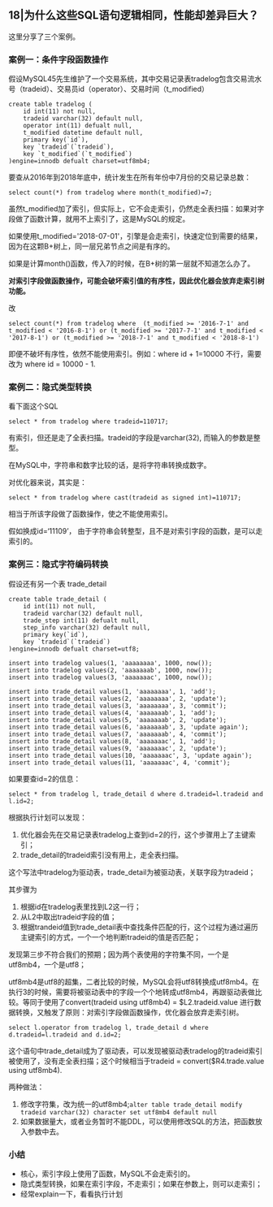 ## 18|为什么这些SQL语句逻辑相同，性能却差异巨大？

这里分享了三个案例。

### 案例一：条件字段函数操作

假设MySQL45先生维护了一个交易系统，其中交易记录表tradelog包含交易流水号（tradeid）、交易员id（operator）、交易时间（t_modified）

```mysql
create table tradelog (
	id int(11) not null,
    tradeid varchar(32) default null,
    operator int(11) defualt null,
    t_modified datetime default null,
    primary key(`id`),
    key `tradeid`(`tradeid`),
    key `t_modified`(`t_modified`)
)engine=innodb defualt charset=utf8mb4;
```

要查从2016年到2018年底中，统计发生在所有年份中7月份的交易记录总数：

```mysql
select count(*) from tradelog where month(t_modified)=7;
```

虽然t_modified加了索引，但实际上，它不会走索引，仍然走全表扫描：如果对字段做了函数计算，就用不上索引了，这是MySQL的规定。

如果使用t_modified='2018-07-01'，引擎是会走索引，快速定位到需要的结果，因为在这颗B+树上，同一层兄弟节点之间是有序的。

如果是计算month()函数，传入7的时候，在B+树的第一层就不知道怎么办了。

**对索引字段做函数操作，可能会破坏索引值的有序性，因此优化器会放弃走索引树功能。**

改

```mysql
select count(*) from tradelog where  (t_modified >= '2016-7-1' and t_modified < '2016-8-1') or (t_modified >= '2017-7-1' and t_modified < '2017-8-1') or (t_modified >= '2018-7-1' and t_modified < '2018-8-1')
```

即便不破坏有序性，依然不能使用索引。例如：where id + 1=10000 不行，需要改为 where id = 10000 - 1.



### 案例二：隐式类型转换

看下面这个SQL

```mysql
select * from tradelog where tradeid=110717;
```

有索引，但还是走了全表扫描。tradeid的字段是varchar(32), 而输入的参数是整型。

在MySQL中，字符串和数字比较的话，是将字符串转换成数字。

对优化器来说，其实是：

```mysql
select * from tradelog where cast(tradeid as signed int)=110717;
```

相当于所该字段做了函数操作，使之不能使用索引。

假如换成id=‘11109’， 由于字符串会转整型，且不是对索引字段的函数，是可以走索引的。



### 案例三：隐式字符编码转换

假设还有另一个表 trade_detail

```mysql
create table trade_detail (
	id int(11) not null,
    tradeid varchar(32) default null,
    trade_step int(11) defualt null,
    step_info varchar(32) default null,
    primary key(`id`),
    key `tradeid`(`tradeid`)
)engine=innodb defualt charset=utf8;

insert into tradelog values(1, 'aaaaaaaa', 1000, now());
insert into tradelog values(2, 'aaaaaaab', 1000, now());
insert into tradelog values(3, 'aaaaaaac', 1000, now());

insert into trade_detail values(1, 'aaaaaaaa', 1, 'add');
insert into trade_detail values(2, 'aaaaaaaa', 2, 'update');
insert into trade_detail values(3, 'aaaaaaaa', 3, 'commit');
insert into trade_detail values(4, 'aaaaaaab', 1, 'add');
insert into trade_detail values(5, 'aaaaaaab', 2, 'update');
insert into trade_detail values(6, 'aaaaaaab', 3, 'update again');
insert into trade_detail values(7, 'aaaaaaab', 4, 'commit');
insert into trade_detail values(8, 'aaaaaaac', 1, 'add');
insert into trade_detail values(9, 'aaaaaaac', 2, 'update');
insert into trade_detail values(10, 'aaaaaaac', 3, 'update again');
insert into trade_detail values(11, 'aaaaaaac', 4, 'commit');
```

如果要查id=2的信息：

```mysql
select * from tradelog l, trade_detail d where d.tradeid=l.tradeid and l.id=2;
```

根据执行计划可以发现：

1. 优化器会先在交易记录表tradelog上查到id=2的行，这个步骤用上了主键索引；
2. trade_detail的tradeid索引没有用上，走全表扫描。

这个写法中tradelog为驱动表，trade_detail为被驱动表，关联字段为tradeid；

其步骤为

1. 根据id在tradelog表里找到L2这一行；
2. 从L2中取出tradeid字段的值；
3. 根据trandeid值到trade_detail表中查找条件匹配的行，这个过程为通过遍历主键索引的方式，一个一个地判断tradeid的值是否匹配；

发现第三步不符合我们的预期；因为两个表使用的字符集不同，一个是utf8mb4，一个是utf8；

utf8mb4是utf8的超集，二者比较的时候，MySQL会将utf8转换成utf8mb4。在执行3的时候，需要将被驱动表中的字段一个个地转成utf8mb4，再跟驱动表做比较。等同于使用了convert(tradeid using utf8mb4) = $L2.tradeid.value 进行数据转换，又触发了原则：对索引字段做函数操作，优化器会放弃走索引树。

```mysql
select l.operator from tradelog l, trade_detail d where d.tradeid=l.tradeid and d.id=2;
```

这个语句中trade_detail成为了驱动表，可以发现被驱动表tradelog的tradeid索引被使用了，没有走全表扫描；这个时候相当于tradeid = convert($R4.trade.value using utf8mb4).

两种做法：

1. 修改字符集，改为统一的utf8mb4;`alter table trade_detail modify tradeid varchar(32) character set utf8mb4 default null` 
2. 如果数据量大，或者业务暂时不能DDL，可以使用修改SQL的方法，把函数放入参数中去。



### 小结

- 核心，索引字段上使用了函数，MySQL不会走索引的。
- 隐式类型转换，如果在索引字段，不走索引；如果在参数上，则可以走索引；
- 经常explain一下，看看执行计划